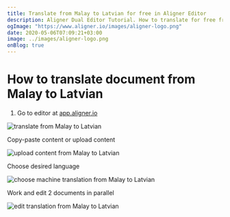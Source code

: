 ```yaml
---
title: Translate from Malay to Latvian for free in Aligner Editor
description: Aligner Dual Editor Tutorial. How to translate for free from Malay to Latvian. Aligner is multilingual document management platform. 
ogImage: "https://www.aligner.io/images/aligner-logo.png"
date: 2020-05-06T07:09:21+03:00
image: ../images/aligner-logo.png
onBlog: true
---
```


# How to translate document from Malay to Latvian

1. Go to editor at [app.aligner.io](https://app.aligner.io "Aligner App web page")

![translate from Malay to Latvian](../aligner-blank-editor.png "translate from Malay to Latvian")

Copy-paste content or upload content

![upload content from Malay to Latvian](../aligner-uploaded-document.png "upload content from Malay to Latvian")

Choose desired language

![choose machine translation from Malay to Latvian](../aligner-language-dropdown.png "choose machine translation from Malay to Latvian")

Work and edit 2 documents in parallel

![edit translation from Malay to Latvian](../aligner-double-sitded-editor.png "edit translation from Malay to Latvian")

